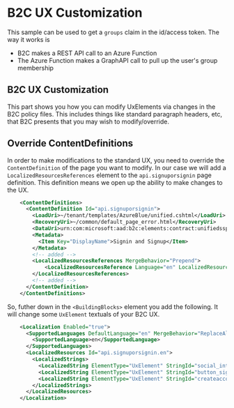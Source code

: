 # B2C UX Customization

This sample can be used to get a `groups` claim in the id/access token. The way it works is

- B2C makes a REST API call to an Azure Function
- The Azure Function makes a GraphAPI call to pull up the user's group membership

## B2C UX Customization

This part shows you how you can modify UxElements via changes in the B2C policy files. This includes things like standard paragraph headers, etc, that B2C presents that you may wish to modify/override.

## Override ContentDefinitions

In order to make modifications to the standard UX, you need to override the `ContentDefinition` of the page you want to modify. In our case we will add a `LocalizedResourcesReferences` element to the `api.signuporsignin` page definition. This definition means we open up the ability to make changes to the UX. 

```xml
    <ContentDefinitions>
      <ContentDefinition Id="api.signuporsignin">
        <LoadUri>~/tenant/templates/AzureBlue/unified.cshtml</LoadUri>
        <RecoveryUri>~/common/default_page_error.html</RecoveryUri>
        <DataUri>urn:com:microsoft:aad:b2c:elements:contract:unifiedssp:2.1.0</DataUri>
        <Metadata>
          <Item Key="DisplayName">Signin and Signup</Item>
        </Metadata>
        <!-- added -->
        <LocalizedResourcesReferences MergeBehavior="Prepend">
            <LocalizedResourcesReference Language="en" LocalizedResourcesReferenceId="api.signuporsignin.en" />
        </LocalizedResourcesReferences>      
        <!-- added -->
      </ContentDefinition>
    </ContentDefinitions>
```

So, futher down in the `<BuildingBlocks>` element you add the following. It will change some `UxElement` textuals of your B2C UX. 
 
```xml
    <Localization Enabled="true">
      <SupportedLanguages DefaultLanguage="en" MergeBehavior="ReplaceAll">
        <SupportedLanguage>en</SupportedLanguage>
      </SupportedLanguages>
      <LocalizedResources Id="api.signuporsignin.en">
        <LocalizedStrings>
          <LocalizedString ElementType="UxElement" StringId="social_intro">Federated Identity Providers</LocalizedString>
          <LocalizedString ElementType="UxElement" StringId="button_signin">Login</LocalizedString>
          <LocalizedString ElementType="UxElement" StringId="createaccount_intro">Need an account?</LocalizedString>
        </LocalizedStrings>
      </LocalizedResources>
    </Localization>    
```
